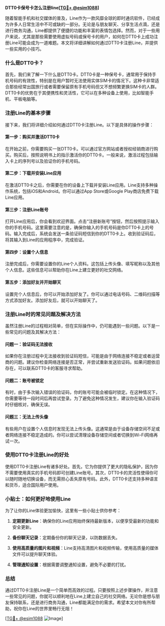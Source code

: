 **DTT0卡保号卡怎么注册line[[TG💪+ @esim1088](https://t.me/s/esim1088)]**

随着智能手机和社交媒体的普及，Line作为一款风靡全球的即时通讯软件，已经成为许多人日常生活中不可或缺的一部分。无论是与朋友聊天、分享生活点滴，还是进行商务沟通，Line都提供了便捷的功能和丰富的表情包选择。然而，对于一些用户来说，尤其是那些需要使用虚拟号码或保号卡的用户，如何在DTT0卡上成功注册Line可能会成为一道难题。本文将详细讲解如何通过DTT0卡注册Line，并提供一些实用的小技巧。

### 什么是DTT0卡？

首先，我们来了解一下什么是DTT0卡。DTT0卡是一种保号卡，通常用于保持手机号码的有效性，特别是在用户暂时无法使用实体SIM卡的情况下。这种卡非常适合那些经常出国旅行或者需要保留原有手机号码但又不想频繁更换SIM卡的人群。DTT0卡的优势在于其便携性和灵活性，它可以在多种设备上使用，比如智能手机、平板电脑等。

### 注册Line的基本步骤

接下来，我们将详细介绍如何通过DTT0卡注册Line。以下是具体的操作步骤：

#### 第一步：购买并激活DTT0卡

在开始之前，你需要购买一张DTT0卡。可以通过官方网站或者授权经销商进行购买。购买后，按照说明书上的指示激活你的DTT0卡。一般来说，激活过程包括输入卡上的序列号以及验证你的手机号码。

#### 第二步：下载并安装Line应用

在激活DTT0卡之后，你需要在你的设备上下载并安装Line应用。Line支持多种操作系统，包括iOS和Android。你可以通过App Store或Google Play商店免费下载Line应用。

#### 第三步：注册Line账号

打开Line应用后，你会看到欢迎界面。点击“注册新账号”按钮，然后按照提示输入你的手机号码。这里需要注意的是，确保你输入的手机号码是你DTT0卡上的号码。输入完成后，系统会发送一条验证码短信到你的DTT0卡上。收到验证码后，将其输入到Line的应用程序中，完成验证。

#### 第四步：设置个人信息

注册完成后，你需要设置你的Line个人资料。这包括上传头像、填写昵称以及其他个人信息。这些信息可以帮助你在Line上建立更好的社交网络。

#### 第五步：添加好友并开始聊天

设置完个人信息后，你可以开始添加好友了。你可以通过电话号码、二维码扫描等方式添加好友。添加好友后，就可以开始聊天了。

### 注册Line时的常见问题及解决方法

虽然注册Line的过程相对简单，但在实际操作中，仍可能遇到一些问题。以下是一些常见的问题及其解决方法：

#### 问题一：验证码无法接收

如果你在注册过程中无法接收到验证码短信，可能是由于网络连接不稳定或者运营商的问题。建议你检查网络连接是否正常，并尝试重新发送验证码。如果问题依旧存在，可以联系DTT0卡的客服寻求帮助。

#### 问题二：账号被锁定

有时，由于多次输入错误的验证码，你的账号可能会被临时锁定。在这种情况下，你需要等待一段时间后再尝试登录。为了避免这种情况发生，建议你在输入验证码时仔细核对，确保无误。

#### 问题三：无法上传头像

有些用户在设置个人信息时发现无法上传头像。这通常是由于设备存储空间不足或者网络连接不稳定造成的。你可以尝试清理设备存储空间或者切换到Wi-Fi网络再试一次。

### 使用DTT0卡注册Line的好处

使用DTT0卡注册Line有诸多好处。首先，它为你提供了更大的隐私保护，因为你不需要使用真实的手机号码即可创建Line账号。其次，DTT0卡的灵活性使得你可以随时随地切换设备，而无需担心丢失原有号码。此外，DTT0卡还支持多种语言和货币，适合国际用户使用。

### 小贴士：如何更好地使用Line

为了让你的Line体验更加愉快，这里有一些小贴士供你参考：

1. **定期更新Line**：确保你的Line应用始终保持最新版本，以便享受最新的功能和安全更新。
   
2. **备份聊天记录**：定期备份你的聊天记录，以防数据丢失。

3. **使用高质量的图片和视频**：Line支持高清图片和视频传输，使用高质量的媒体文件可以提升聊天体验。

4. **管理通知设置**：根据需要调整通知设置，避免不必要的打扰。

### 总结

通过DTT0卡注册Line是一个简单而高效的过程。只要按照上述步骤操作，并注意一些常见的问题，你就可以顺利地在Line上建立自己的社交网络。无论你是想与朋友保持联系，还是进行商务沟通，Line都能满足你的需求。希望本文对你有所帮助，祝你在Line的世界里畅行无阻！

[[TG💪+ @esim1088](https://t.me/s/esim1088) ![Image](https://i.postimg.cc/4NQfJmqS/Snipaste-2025-05-13-00-14-12.png)]